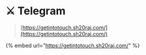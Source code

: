 # ⚔️ Telegram

> [https://getintotouch.sh20raj.com/](https://getintotouch.sh20raj.com/)



{% embed url="https://getintotouch.sh20raj.com/" %}

